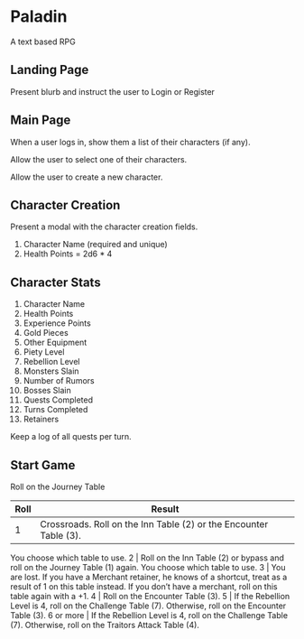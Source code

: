# Paladin
A text based RPG

## Landing Page

Present blurb and instruct the user to Login or Register

## Main Page

When a user logs in, show them a list of their characters (if any).

Allow the user to select one of their characters.

Allow the user to create a new character.

## Character Creation

Present a modal with the character creation fields.

1. Character Name (required and unique)
2. Health Points = 2d6 * 4

## Character Stats

1. Character Name
2. Health Points
3. Experience Points
4. Gold Pieces
5. Other Equipment
6. Piety Level
7. Rebellion Level
8. Monsters Slain
9. Number of Rumors
10. Bosses Slain
11. Quests Completed
12. Turns Completed
13. Retainers

Keep a log of all quests per turn.

## Start Game

Roll on the Journey Table

Roll | Result
---|---
1 | Crossroads. Roll on the Inn Table (2) or the Encounter Table (3).
You choose which table to use.
2 | Roll on the Inn Table (2) or bypass and roll on the Journey Table
(1) again. You choose which table to use.
3 | You are lost. If you have a Merchant retainer, he knows of a
shortcut, treat as a result of 1 on this table instead. If you don’t
have a merchant, roll on this table again with a +1.
4 | Roll on the Encounter Table (3).
5 | If the Rebellion Level is 4, roll on the Challenge Table (7).
Otherwise, roll on the Encounter Table (3).
6 or more | If the Rebellion Level is 4, roll on the Challenge Table (7).
Otherwise, roll on the Traitors Attack Table (4).



